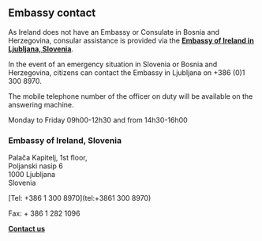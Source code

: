 ## Embassy contact

As Ireland does not have an Embassy or Consulate in Bosnia and Herzegovina, consular assistance is provided via the [**Embassy of Ireland in Ljubljana, Slovenia**](https://www.ireland.ie/en/slovenia/ljubljana/).

In the event of an emergency situation in Slovenia or Bosnia and Herzegovina, citizens can contact the Embassy in Ljubljana on +386 (0)1 300 8970.

The mobile telephone number of the officer on duty will be available on the answering machine.

Monday to Friday 09h00-12h30 and from 14h30-16h00

### Embassy of Ireland, Slovenia

Palača Kapitelj, 1st floor,   
Poljanski nasip 6   
1000 Ljubljana   
Slovenia

[Tel: +386 1 300 8970](tel:+3861 300 8970)

Fax: + 386 1 282 1096

[**Contact us**](/en/slovenia/ljubljana/contact/)